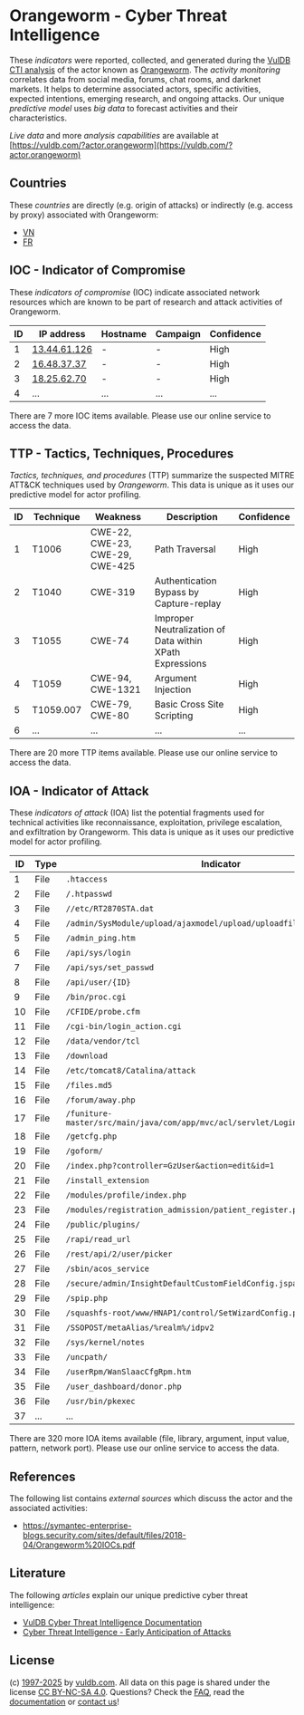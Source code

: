 # Orangeworm - Cyber Threat Intelligence

These _indicators_ were reported, collected, and generated during the [VulDB CTI analysis](https://vuldb.com/?kb.cti) of the actor known as [Orangeworm](https://vuldb.com/?actor.orangeworm). The _activity monitoring_ correlates data from social media, forums, chat rooms, and darknet markets. It helps to determine associated actors, specific activities, expected intentions, emerging research, and ongoing attacks. Our unique _predictive model_ uses _big data_ to forecast activities and their characteristics.

_Live data_ and more _analysis capabilities_ are available at [https://vuldb.com/?actor.orangeworm](https://vuldb.com/?actor.orangeworm)

## Countries

These _countries_ are directly (e.g. origin of attacks) or indirectly (e.g. access by proxy) associated with Orangeworm:

* [VN](https://vuldb.com/?country.vn)
* [FR](https://vuldb.com/?country.fr)

## IOC - Indicator of Compromise

These _indicators of compromise_ (IOC) indicate associated network resources which are known to be part of research and attack activities of Orangeworm.

ID | IP address | Hostname | Campaign | Confidence
-- | ---------- | -------- | -------- | ----------
1 | [13.44.61.126](https://vuldb.com/?ip.13.44.61.126) | - | - | High
2 | [16.48.37.37](https://vuldb.com/?ip.16.48.37.37) | - | - | High
3 | [18.25.62.70](https://vuldb.com/?ip.18.25.62.70) | - | - | High
4 | ... | ... | ... | ...

There are 7 more IOC items available. Please use our online service to access the data.

## TTP - Tactics, Techniques, Procedures

_Tactics, techniques, and procedures_ (TTP) summarize the suspected MITRE ATT&CK techniques used by _Orangeworm_. This data is unique as it uses our predictive model for actor profiling.

ID | Technique | Weakness | Description | Confidence
-- | --------- | -------- | ----------- | ----------
1 | T1006 | CWE-22, CWE-23, CWE-29, CWE-425 | Path Traversal | High
2 | T1040 | CWE-319 | Authentication Bypass by Capture-replay | High
3 | T1055 | CWE-74 | Improper Neutralization of Data within XPath Expressions | High
4 | T1059 | CWE-94, CWE-1321 | Argument Injection | High
5 | T1059.007 | CWE-79, CWE-80 | Basic Cross Site Scripting | High
6 | ... | ... | ... | ...

There are 20 more TTP items available. Please use our online service to access the data.

## IOA - Indicator of Attack

These _indicators of attack_ (IOA) list the potential fragments used for technical activities like reconnaissance, exploitation, privilege escalation, and exfiltration by Orangeworm. This data is unique as it uses our predictive model for actor profiling.

ID | Type | Indicator | Confidence
-- | ---- | --------- | ----------
1 | File | `.htaccess` | Medium
2 | File | `/.htpasswd` | Medium
3 | File | `//etc/RT2870STA.dat` | High
4 | File | `/admin/SysModule/upload/ajaxmodel/upload/uploadfilepath/sysmodule_1` | High
5 | File | `/admin_ping.htm` | High
6 | File | `/api/sys/login` | High
7 | File | `/api/sys/set_passwd` | High
8 | File | `/api/user/{ID}` | High
9 | File | `/bin/proc.cgi` | High
10 | File | `/CFIDE/probe.cfm` | High
11 | File | `/cgi-bin/login_action.cgi` | High
12 | File | `/data/vendor/tcl` | High
13 | File | `/download` | Medium
14 | File | `/etc/tomcat8/Catalina/attack` | High
15 | File | `/files.md5` | Medium
16 | File | `/forum/away.php` | High
17 | File | `/funiture-master/src/main/java/com/app/mvc/acl/servlet/LoginServlet.java` | High
18 | File | `/getcfg.php` | Medium
19 | File | `/goform/` | Medium
20 | File | `/index.php?controller=GzUser&action=edit&id=1` | High
21 | File | `/install_extension` | High
22 | File | `/modules/profile/index.php` | High
23 | File | `/modules/registration_admission/patient_register.php` | High
24 | File | `/public/plugins/` | High
25 | File | `/rapi/read_url` | High
26 | File | `/rest/api/2/user/picker` | High
27 | File | `/sbin/acos_service` | High
28 | File | `/secure/admin/InsightDefaultCustomFieldConfig.jspa` | High
29 | File | `/spip.php` | Medium
30 | File | `/squashfs-root/www/HNAP1/control/SetWizardConfig.php` | High
31 | File | `/SSOPOST/metaAlias/%realm%/idpv2` | High
32 | File | `/sys/kernel/notes` | High
33 | File | `/uncpath/` | Medium
34 | File | `/userRpm/WanSlaacCfgRpm.htm` | High
35 | File | `/user_dashboard/donor.php` | High
36 | File | `/usr/bin/pkexec` | High
37 | ... | ... | ...

There are 320 more IOA items available (file, library, argument, input value, pattern, network port). Please use our online service to access the data.

## References

The following list contains _external sources_ which discuss the actor and the associated activities:

* https://symantec-enterprise-blogs.security.com/sites/default/files/2018-04/Orangeworm%20IOCs.pdf

## Literature

The following _articles_ explain our unique predictive cyber threat intelligence:

* [VulDB Cyber Threat Intelligence Documentation](https://vuldb.com/?kb.cti)
* [Cyber Threat Intelligence - Early Anticipation of Attacks](https://www.scip.ch/en/?labs.20201022)

## License

(c) [1997-2025](https://vuldb.com/?kb.changelog) by [vuldb.com](https://vuldb.com/?kb.about). All data on this page is shared under the license [CC BY-NC-SA 4.0](https://creativecommons.org/licenses/by-nc-sa/4.0/). Questions? Check the [FAQ](https://vuldb.com/?kb.faq), read the [documentation](https://vuldb.com/?kb) or [contact us](https://vuldb.com/?contact)!

